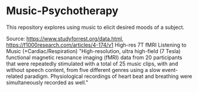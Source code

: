 # Music-Psychotherapy
This repository explores using music to elicit desired moods of a subject.

Source:  https://www.studyforrest.org/data.html, https://f1000research.com/articles/4-174/v1
High-res 7T fMRI Listening to Music (+Cardiac/Respiration)
"High-resolution, ultra high-field (7 Tesla) functional magnetic resonance imaging (fMRI) data from 20 participants that were repeatedly stimulated with a total of 25 music clips, with and without speech content, from five different genres using a slow event-related paradigm. Physiological recordings of heart beat and breathing were simultaneously recorded as well."
